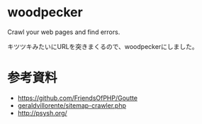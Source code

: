 # woodpecker
Crawl your web pages and find errors.

キツツキみたいにURLを突きまくるので、woodpeckerにしました。

# 参考資料
* https://github.com/FriendsOfPHP/Goutte
* [geraldvillorente/sitemap-crawler.php](https://gist.github.com/geraldvillorente/e5e2cab7cda86a890b76)
* http://psysh.org/
